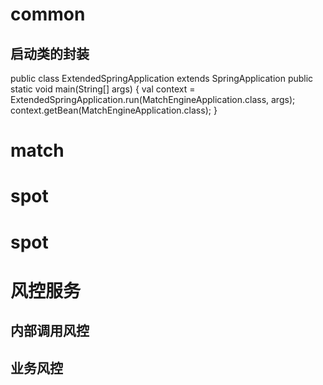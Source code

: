 
# common
## 启动类的封装
public class ExtendedSpringApplication extends SpringApplication 
public static void main(String[] args) {
    val context = ExtendedSpringApplication.run(MatchEngineApplication.class, args);
    context.getBean(MatchEngineApplication.class);
}

## 


# match



# spot

# spot



# 风控服务
## 内部调用风控


## 业务风控

##  

# 

# 

# 

# 

# 

# 

# 



